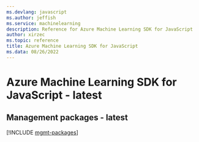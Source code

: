 ```yaml
---
ms.devlang: javascript
ms.author: jeffish
ms.service: machinelearning
description: Reference for Azure Machine Learning SDK for JavaScript
author: xirzec
ms.topic: reference
title: Azure Machine Learning SDK for JavaScript
ms.data: 08/26/2022
---
```

# Azure Machine Learning SDK for JavaScript - latest

## Management packages - latest
[!INCLUDE [mgmt-packages](machine-learning-mgmt-index.md)]